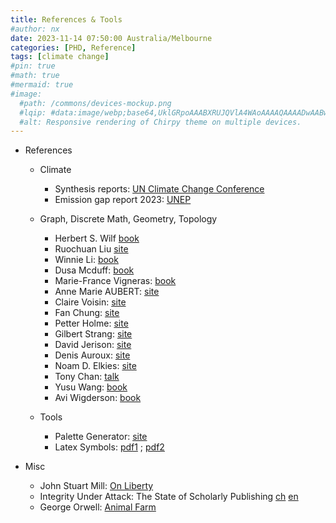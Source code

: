 ```yaml
---
title: References & Tools
#author: nx
date: 2023-11-14 07:50:00 Australia/Melbourne
categories: [PHD, Reference]
tags: [climate change]
#pin: true
#math: true
#mermaid: true
#image:
  #path: /commons/devices-mockup.png
  #lqip: #data:image/webp;base64,UklGRpoAAABXRUJQVlA4WAoAAAAQAAAADwAABwAAQUxQSDIAAAARL0AmbZurmr57yyIiqE8oiG0bejIYEQTgqiDA9vqnsUSI6H+oAERp2HZ65qP/VIA#WAFZQOCBCAAAA8AEAnQEqEAAIAAVAfCWkAALp8sF8rgRgAP7o9FDvMCkMde9PK7euH5M1m6VWoDXf2FkP3BqV0ZYbO6NA/VFIAAAA
  #alt: Responsive rendering of Chirpy theme on multiple devices.
---
```


- References
   - Climate
      - Synthesis reports: <a href="https://unfccc.int/documents/631600">UN Climate Change Conference</a>
      - Emission gap report 2023: <a href="https://wedocs.unep.org/bitstream/handle/20.500.11822/43922/EGR2023.pdf?sequence=3&isAllowed=y">UNEP</a>
 
   - Graph, Discrete Math, Geometry, Topology
      - Herbert S. Wilf <a href="https://www2.math.upenn.edu/~wilf/AlgoComp.pdf">book</a>
      - Ruochuan Liu <a href="http://faculty.bicmr.pku.edu.cn/~ruochuan/">site</a>
      - Winnie Li: <a href="https://books.google.com.au/books/about/Number_Theory_with_Applications.html?id=xpWYMQEACAAJ&redir_esc=y">book</a>
      - Dusa Mcduff: <a href="https://julianchaidez.net/solutions/salamonmcduff.pdf">book</a>
      - Marie-France Vigneras: <a href="https://link.springer.com/book/10.1007/BFb0091027">book</a>
      - Anne Marie AUBERT: <a href="https://perso.imj-prg.fr/annemarie-aubert/">site</a>
      - Claire Voisin: <a href="https://webusers.imj-prg.fr/~claire.voisin/">site</a>
      - Fan Chung: <a href="https://mathweb.ucsd.edu/~fan/">site</a>
      - Petter Holme: <a href="https://petterhol.me/">site</a>
      - Gilbert Strang: <a href="https://math.mit.edu/~gs/">site</a>
      - David Jerison: <a href="https://math.mit.edu/~jerison/">site</a>
      - Denis Auroux: <a href="https://people.math.harvard.edu/~auroux/">site</a>
      - Noam D. Elkies: <a href="https://people.math.harvard.edu/~elkies/">site</a>
      - Tony Chan: <a href="https://www.youtube.com/watch?v=nTD8aNvMytQ">talk</a>
      - Yusu Wang: <a href="https://www.cs.purdue.edu/homes/tamaldey/book/CTDAbook/CTDAbook.pdf">book</a>
      - Avi Wigderson: <a href="https://www.math.ias.edu/files/Website03-25-19.pdf#page=1">book</a>

   - Tools
      - Palette Generator: <a href="https://waldyrious.net/viridis-palette-generator/">site</a>
      - Latex Symbols: <a href="https://www.math.uci.edu/~xiangwen/pdf/LaTeX-Math-Symbols.pdf">pdf1</a> ; <a href="https://www.cmor-faculty.rice.edu/~heinken/latex/symbols.pdf">pdf2</a>

- Misc
   - John Stuart Mill: <a href="https://www.socialstudies.org/sites/default/files/john_stuart_mill.pdf">On Liberty</a>
   - Integrity Under Attack: The State of Scholarly Publishing <a href="https://www-users.cse.umn.edu/~arnold/siam-columns/integrity-under-attack-Chinese.pdf">ch</a> <a href="https://www-users.cse.umn.edu/~arnold/siam-columns/integrity-under-attack.pdf">en</a>
   - George Orwell: <a href="https://www.amazon.com.au/Animal-Farm-George-Orwell/dp/1922147737/ref=asc_df_1922147737/?tag=googleshopdsk-22&linkCode=df0&hvadid=341792440235&hvpos=&hvnetw=g&hvrand=1135022146044564961&hvpone=&hvptwo=&hvqmt=&hvdev=c&hvdvcmdl=&hvlocint=&hvlocphy=9112654&hvtargid=pla-703476087964&psc=1&mcid=4eea917d244630c3a85a8420ffa7b1f2">Animal Farm</a>
